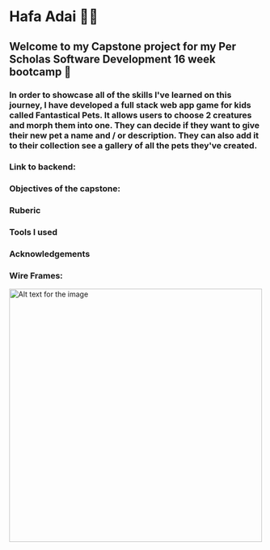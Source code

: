 # Hafa Adai 🌻🐡

## Welcome to my Capstone project for my Per Scholas Software Development 16 week bootcamp 🎊

### In order to showcase all of the skills I've learned on this journey, I have developed a full stack web app game for kids called Fantastical Pets. It allows users to choose 2 creatures and morph them into one. They can decide if they want to give their new pet a name and / or description. They can also add it to their collection see a gallery of all the pets they've created.

### Link to backend: 

### Objectives of the capstone:

### Ruberic

### Tools I used

### Acknowledgements

### Wire Frames:
<img src="images/dataStructure.png" alt="Alt text for the image" width="500">